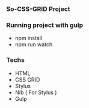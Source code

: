 ### So-CSS-GRID Project

### Running project with gulp

- npm install
- npm run watch

### Techs

- HTML
- CSS GRID
- Stylus
- Nib ( For Stylus )
- Gulp
